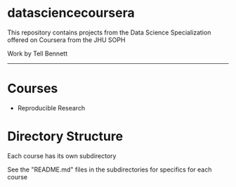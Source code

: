 # datasciencecoursera

This repository contains projects from the Data Science Specialization offered on Coursera
from the JHU SOPH

Work by Tell Bennett

----

# Courses

* Reproducible Research




# Directory Structure
Each course has its own subdirectory

See the "README.md" files in the subdirectories for specifics for each course

